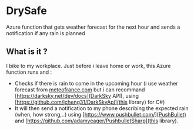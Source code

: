 # DrySafe
Azure function that gets weather forecast for the next hour and sends a notification if any rain is planned

## What is it ?
I bike to my workplace. Just before i leave home or work, this Azure function runs and :
- Checks if there is rain to come in the upcoming hour (i use weather forecast from [meteofrance.com](meteofrance.com) but i can recommand [https://darksky.net/dev/docs](DarkSky API), using [https://github.com/jcheng31/DarkSkyApi](this library) for C#)
- It will then send a notification to my phone describing the expected rain (when, how strong,..) using [https://www.pushbullet.com/](PushBullet) and [https://github.com/adamyeager/PushbulletSharp](this library).
